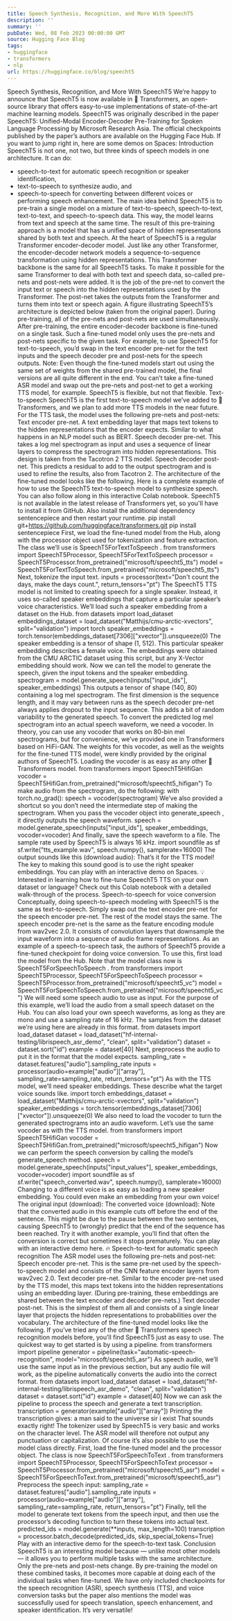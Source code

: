 ```yaml
---
title: Speech Synthesis, Recognition, and More With SpeechT5
description: ''
summary: ''
pubDate: Wed, 08 Feb 2023 00:00:00 GMT
source: Hugging Face Blog
tags:
- huggingface
- transformers
- nlp
url: https://huggingface.co/blog/speecht5
---
```


Speech Synthesis, Recognition, and More With SpeechT5
We’re happy to announce that SpeechT5 is now available in 🤗 Transformers, an open-source library that offers easy-to-use implementations of state-of-the-art machine learning models.
SpeechT5 was originally described in the paper SpeechT5: Unified-Modal Encoder-Decoder Pre-Training for Spoken Language Processing by Microsoft Research Asia. The official checkpoints published by the paper’s authors are available on the Hugging Face Hub.
If you want to jump right in, here are some demos on Spaces:
Introduction
SpeechT5 is not one, not two, but three kinds of speech models in one architecture.
It can do:
- speech-to-text for automatic speech recognition or speaker identification,
- text-to-speech to synthesize audio, and
- speech-to-speech for converting between different voices or performing speech enhancement.
The main idea behind SpeechT5 is to pre-train a single model on a mixture of text-to-speech, speech-to-text, text-to-text, and speech-to-speech data. This way, the model learns from text and speech at the same time. The result of this pre-training approach is a model that has a unified space of hidden representations shared by both text and speech.
At the heart of SpeechT5 is a regular Transformer encoder-decoder model. Just like any other Transformer, the encoder-decoder network models a sequence-to-sequence transformation using hidden representations. This Transformer backbone is the same for all SpeechT5 tasks.
To make it possible for the same Transformer to deal with both text and speech data, so-called pre-nets and post-nets were added. It is the job of the pre-net to convert the input text or speech into the hidden representations used by the Transformer. The post-net takes the outputs from the Transformer and turns them into text or speech again.
A figure illustrating SpeechT5’s architecture is depicted below (taken from the original paper).
During pre-training, all of the pre-nets and post-nets are used simultaneously. After pre-training, the entire encoder-decoder backbone is fine-tuned on a single task. Such a fine-tuned model only uses the pre-nets and post-nets specific to the given task. For example, to use SpeechT5 for text-to-speech, you’d swap in the text encoder pre-net for the text inputs and the speech decoder pre and post-nets for the speech outputs.
Note: Even though the fine-tuned models start out using the same set of weights from the shared pre-trained model, the final versions are all quite different in the end. You can’t take a fine-tuned ASR model and swap out the pre-nets and post-net to get a working TTS model, for example. SpeechT5 is flexible, but not that flexible.
Text-to-speech
SpeechT5 is the first text-to-speech model we’ve added to 🤗 Transformers, and we plan to add more TTS models in the near future.
For the TTS task, the model uses the following pre-nets and post-nets:
Text encoder pre-net. A text embedding layer that maps text tokens to the hidden representations that the encoder expects. Similar to what happens in an NLP model such as BERT.
Speech decoder pre-net. This takes a log mel spectrogram as input and uses a sequence of linear layers to compress the spectrogram into hidden representations. This design is taken from the Tacotron 2 TTS model.
Speech decoder post-net. This predicts a residual to add to the output spectrogram and is used to refine the results, also from Tacotron 2.
The architecture of the fine-tuned model looks like the following.
Here is a complete example of how to use the SpeechT5 text-to-speech model to synthesize speech. You can also follow along in this interactive Colab notebook.
SpeechT5 is not available in the latest release of Transformers yet, so you'll have to install it from GitHub. Also install the additional dependency sentencepiece and then restart your runtime.
pip install git+https://github.com/huggingface/transformers.git
pip install sentencepiece
First, we load the fine-tuned model from the Hub, along with the processor object used for tokenization and feature extraction. The class we’ll use is SpeechT5ForTextToSpeech
.
from transformers import SpeechT5Processor, SpeechT5ForTextToSpeech
processor = SpeechT5Processor.from_pretrained("microsoft/speecht5_tts")
model = SpeechT5ForTextToSpeech.from_pretrained("microsoft/speecht5_tts")
Next, tokenize the input text.
inputs = processor(text="Don't count the days, make the days count.", return_tensors="pt")
The SpeechT5 TTS model is not limited to creating speech for a single speaker. Instead, it uses so-called speaker embeddings that capture a particular speaker’s voice characteristics. We’ll load such a speaker embedding from a dataset on the Hub.
from datasets import load_dataset
embeddings_dataset = load_dataset("Matthijs/cmu-arctic-xvectors", split="validation")
import torch
speaker_embeddings = torch.tensor(embeddings_dataset[7306]["xvector"]).unsqueeze(0)
The speaker embedding is a tensor of shape (1, 512). This particular speaker embedding describes a female voice. The embeddings were obtained from the CMU ARCTIC dataset using this script, but any X-Vector embedding should work.
Now we can tell the model to generate the speech, given the input tokens and the speaker embedding.
spectrogram = model.generate_speech(inputs["input_ids"], speaker_embeddings)
This outputs a tensor of shape (140, 80) containing a log mel spectrogram. The first dimension is the sequence length, and it may vary between runs as the speech decoder pre-net always applies dropout to the input sequence. This adds a bit of random variability to the generated speech.
To convert the predicted log mel spectrogram into an actual speech waveform, we need a vocoder. In theory, you can use any vocoder that works on 80-bin mel spectrograms, but for convenience, we’ve provided one in Transformers based on HiFi-GAN. The weights for this vocoder, as well as the weights for the fine-tuned TTS model, were kindly provided by the original authors of SpeechT5.
Loading the vocoder is as easy as any other 🤗 Transformers model.
from transformers import SpeechT5HifiGan
vocoder = SpeechT5HifiGan.from_pretrained("microsoft/speecht5_hifigan")
To make audio from the spectrogram, do the following:
with torch.no_grad():
speech = vocoder(spectrogram)
We’ve also provided a shortcut so you don’t need the intermediate step of making the spectrogram. When you pass the vocoder object into generate_speech
, it directly outputs the speech waveform.
speech = model.generate_speech(inputs["input_ids"], speaker_embeddings, vocoder=vocoder)
And finally, save the speech waveform to a file. The sample rate used by SpeechT5 is always 16 kHz.
import soundfile as sf
sf.write("tts_example.wav", speech.numpy(), samplerate=16000)
The output sounds like this (download audio):
That’s it for the TTS model! The key to making this sound good is to use the right speaker embeddings.
You can play with an interactive demo on Spaces.
💡 Interested in learning how to fine-tune SpeechT5 TTS on your own dataset or language? Check out this Colab notebook with a detailed walk-through of the process.
Speech-to-speech for voice conversion
Conceptually, doing speech-to-speech modeling with SpeechT5 is the same as text-to-speech. Simply swap out the text encoder pre-net for the speech encoder pre-net. The rest of the model stays the same.
The speech encoder pre-net is the same as the feature encoding module from wav2vec 2.0. It consists of convolution layers that downsample the input waveform into a sequence of audio frame representations.
As an example of a speech-to-speech task, the authors of SpeechT5 provide a fine-tuned checkpoint for doing voice conversion. To use this, first load the model from the Hub. Note that the model class now is SpeechT5ForSpeechToSpeech
.
from transformers import SpeechT5Processor, SpeechT5ForSpeechToSpeech
processor = SpeechT5Processor.from_pretrained("microsoft/speecht5_vc")
model = SpeechT5ForSpeechToSpeech.from_pretrained("microsoft/speecht5_vc")
We will need some speech audio to use as input. For the purpose of this example, we’ll load the audio from a small speech dataset on the Hub. You can also load your own speech waveforms, as long as they are mono and use a sampling rate of 16 kHz. The samples from the dataset we’re using here are already in this format.
from datasets import load_dataset
dataset = load_dataset("hf-internal-testing/librispeech_asr_demo", "clean", split="validation")
dataset = dataset.sort("id")
example = dataset[40]
Next, preprocess the audio to put it in the format that the model expects.
sampling_rate = dataset.features["audio"].sampling_rate
inputs = processor(audio=example["audio"]["array"], sampling_rate=sampling_rate, return_tensors="pt")
As with the TTS model, we’ll need speaker embeddings. These describe what the target voice sounds like.
import torch
embeddings_dataset = load_dataset("Matthijs/cmu-arctic-xvectors", split="validation")
speaker_embeddings = torch.tensor(embeddings_dataset[7306]["xvector"]).unsqueeze(0)
We also need to load the vocoder to turn the generated spectrograms into an audio waveform. Let’s use the same vocoder as with the TTS model.
from transformers import SpeechT5HifiGan
vocoder = SpeechT5HifiGan.from_pretrained("microsoft/speecht5_hifigan")
Now we can perform the speech conversion by calling the model’s generate_speech
method.
speech = model.generate_speech(inputs["input_values"], speaker_embeddings, vocoder=vocoder)
import soundfile as sf
sf.write("speech_converted.wav", speech.numpy(), samplerate=16000)
Changing to a different voice is as easy as loading a new speaker embedding. You could even make an embedding from your own voice!
The original input (download):
The converted voice (download):
Note that the converted audio in this example cuts off before the end of the sentence. This might be due to the pause between the two sentences, causing SpeechT5 to (wrongly) predict that the end of the sequence has been reached. Try it with another example, you’ll find that often the conversion is correct but sometimes it stops prematurely.
You can play with an interactive demo here. 🔥
Speech-to-text for automatic speech recognition
The ASR model uses the following pre-nets and post-net:
Speech encoder pre-net. This is the same pre-net used by the speech-to-speech model and consists of the CNN feature encoder layers from wav2vec 2.0.
Text decoder pre-net. Similar to the encoder pre-net used by the TTS model, this maps text tokens into the hidden representations using an embedding layer. (During pre-training, these embeddings are shared between the text encoder and decoder pre-nets.)
Text decoder post-net. This is the simplest of them all and consists of a single linear layer that projects the hidden representations to probabilities over the vocabulary.
The architecture of the fine-tuned model looks like the following.
If you’ve tried any of the other 🤗 Transformers speech recognition models before, you’ll find SpeechT5 just as easy to use. The quickest way to get started is by using a pipeline.
from transformers import pipeline
generator = pipeline(task="automatic-speech-recognition", model="microsoft/speecht5_asr")
As speech audio, we’ll use the same input as in the previous section, but any audio file will work, as the pipeline automatically converts the audio into the correct format.
from datasets import load_dataset
dataset = load_dataset("hf-internal-testing/librispeech_asr_demo", "clean", split="validation")
dataset = dataset.sort("id")
example = dataset[40]
Now we can ask the pipeline to process the speech and generate a text transcription.
transcription = generator(example["audio"]["array"])
Printing the transcription gives:
a man said to the universe sir i exist
That sounds exactly right! The tokenizer used by SpeechT5 is very basic and works on the character level. The ASR model will therefore not output any punctuation or capitalization.
Of course it’s also possible to use the model class directly. First, load the fine-tuned model and the processor object. The class is now SpeechT5ForSpeechToText
.
from transformers import SpeechT5Processor, SpeechT5ForSpeechToText
processor = SpeechT5Processor.from_pretrained("microsoft/speecht5_asr")
model = SpeechT5ForSpeechToText.from_pretrained("microsoft/speecht5_asr")
Preprocess the speech input:
sampling_rate = dataset.features["audio"].sampling_rate
inputs = processor(audio=example["audio"]["array"], sampling_rate=sampling_rate, return_tensors="pt")
Finally, tell the model to generate text tokens from the speech input, and then use the processor’s decoding function to turn these tokens into actual text.
predicted_ids = model.generate(**inputs, max_length=100)
transcription = processor.batch_decode(predicted_ids, skip_special_tokens=True)
Play with an interactive demo for the speech-to-text task.
Conclusion
SpeechT5 is an interesting model because — unlike most other models — it allows you to perform multiple tasks with the same architecture. Only the pre-nets and post-nets change. By pre-training the model on these combined tasks, it becomes more capable at doing each of the individual tasks when fine-tuned.
We have only included checkpoints for the speech recognition (ASR), speech synthesis (TTS), and voice conversion tasks but the paper also mentions the model was successfully used for speech translation, speech enhancement, and speaker identification. It’s very versatile!